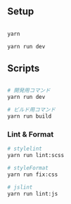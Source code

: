 
## Setup

``` bash

yarn

yarn run dev

```


## Scripts

``` bash

# 開発用コマンド
yarn run dev

# ビルド用コマンド
yarn run build

```

### Lint & Format

``` bash
# stylelint
yarn run lint:scss

# styleFormat
yarn run fix:css

# jslint
yarn run lint:js

```
